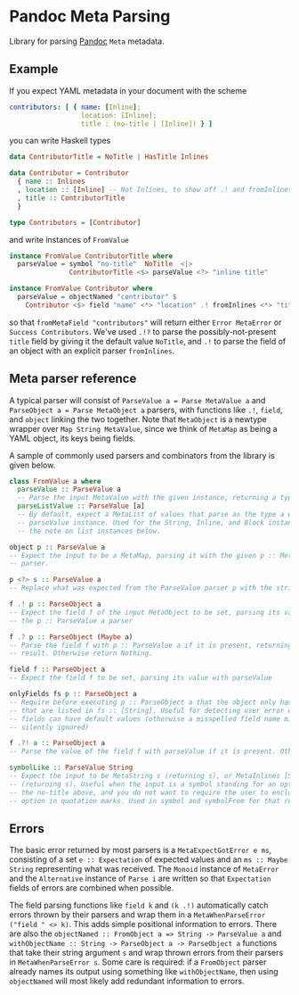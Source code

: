 # Pandoc Meta Parsing

Library for parsing [Pandoc](https://github.com/jgm/pandoc) `Meta` metadata.

## Example

If you expect YAML metadata in your document with the scheme

```yaml
contributors: [ { name: [Inline];
                  location: [Inline];
                  title : (no-title | [Inline]) } ]
```

you can write Haskell types

```haskell
data ContributorTitle = NoTitle | HasTitle Inlines

data Contributor = Contributor
  { name :: Inlines
  , location :: [Inline] -- Not Inlines, to show off .! and fromInlines
  , title :: ContributorTitle
  }

type Contributors = [Contributor]
```

and write instances of `FromValue`

```haskell
instance FromValue ContributorTitle where
  parseValue = symbol "no-title"  NoTitle  <|>
               ContributorTitle <$> parseValue <?> "inline title"

instance FromValue Contributor where
  parseValue = objectNamed "contributor" $
    Contributor <$> field "name" <*> "location" .! fromInlines <*> "title" .?! NoTitle
```

so that `fromMetaField "contributors"` will return either `Error MetaError` or
`Success Contributors`. We've used `.!?` to parse the possibly-not-present
`title` field by giving it the default value `NoTitle`, and `.!` to parse the
field of an object with an explicit parser `fromInlines`.

## Meta parser reference

A typical parser will consist of `ParseValue a = Parse MetaValue a` and
`ParseObject a = Parse MetaObject a` parsers, with functions like `.!`, `field`,
and `object` linking the two together. Note that `MetaObject` is a newtype
wrapper over `Map String MetaValue`, since we think of `MetaMap` as being a YAML
object, its keys being fields.

A sample of commonly used parsers and combinators from the library is given below.

```haskell
class FromValue a where
  parseValue :: ParseValue a
  -- Parse the input MetaValue with the given instance, returning a type a.
  parseListValue :: ParseValue [a]
  -- By default, expect a MetaList of values that parse as the type a with the
  -- parseValue instance. Used for the String, Inline, and Block instances. See
  -- the note on list instances below.

object p :: ParseValue a
-- Expect the input to be a MetaMap, parsing it with the given p :: MetaObject
-- parser.

p <?> s :: ParseValue a
-- Replace what was expected from the ParseValue parser p with the string s.

f .! p :: ParseObject a
-- Expect the field f of the input MetaObject to be set, parsing its value with
-- the p :: ParseValue a parser

f .? p :: ParseObject (Maybe a)
-- Parse the field f with p :: ParseValue a if it is present, returning Just the
-- result. Otherwise return Nothing.

field f :: ParseObject a
-- Expect the field f to be set, parsing its value with parseValue

onlyFields fs p :: ParseObject a
-- Require before executing p :: ParseObject a that the object only have fields
-- that are listed in fs :: [String]. Useful for detecting user error when
-- fields can have default values (otherwise a misspelled field name might be
-- silently ignored)

f .?! a :: ParseObject a
-- Parse the value of the field f with parseValue if it is present. Otherwise return a.

symbolLike :: ParseValue String
-- Expect the input to be MetaString s (returning s), or MetaInlines [Str s]
-- (returning s). Useful when the input is a symbol standing for an option, like
-- the no-title above, and you do not want to require the user to enclose the
-- option in quotation marks. Used in symbol and symbolFrom for that reason.
```

## Errors

The basic error returned by most parsers is a `MetaExpectGotError e ms`,
consisting of a set `e :: Expectation` of expected values and an `ms :: Maybe
String` representing what was received. The `Monoid` instance of `MetaError` and
the `Alternative` instance of `Parse i` are written so that `Expectation` fields
of errors are combined when possible.

The field parsing functions like `field k` and `(k .!)` automatically catch
errors thrown by their parsers and wrap them in a `MetaWhenParseError ("field "
<> k)`. This adds simple positional information to errors. There are also the
`objectNamed :: FromObject a => String -> ParseValue a` and `withObjectName ::
String -> ParseObject a -> ParseObject a` functions that take their string
argument `s` and wrap thrown errors from their parsers in `MetaWhenParseError
s`. Some care is required: if a `FromObject` parser already names its output
using something like `withObjectName`, then using `objectNamed` will most likely
add redundant information to errors.
